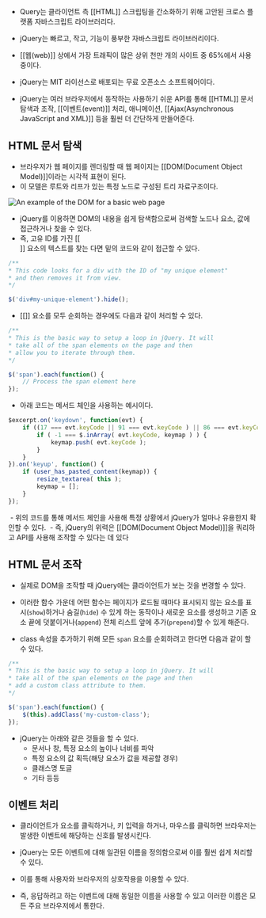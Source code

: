 - Query는 클라이언트 측 [[HTML]] 스크립팅을 간소화하기 위해 고안된 크로스 플랫폼 자바스크립트 라이브러리다. 
- jQuery는 빠르고, 작고, 기능이 풍부한 자바스크립트 라이브러리이다.
- [[웹(web)]] 상에서 가장 트래픽이 많은 상위 천만 개의 사이트 중 65%에서 사용 중이다.

- jQuery는 MIT 라이선스로 배포되는 무료 오픈소스 소프트웨어이다.

- jQuery는 여러 브라우저에서 동작하는 사용하기 쉬운 API를 통해 [[HTML]] 문서 탐색과 조작, [[이벤트(event)]] 처리, 애니메이션, [[Ajax(Asynchronous JavaScript and XML)]] 등을 훨씬 더 간단하게 만들어준다.


## HTML 문서 탐색

- 브라우저가 웹 페이지를 렌더링할 때 웹 페이지는 [[DOM(Document Object Model)]]이라는 시각적 표현이 된다.
- 이 모델은 루트와 리프가 있는 특정 노드로 구성된 트리 자료구조이다.


![An example of the DOM for a basic web page](https://cms-assets.tutsplus.com/cdn-cgi/image/width=600/uploads/users/34/posts/26232/image/dom_tree.gif)

- jQuery를 이용하면 DOM의 내용을 쉽게 탐색함으로써 검색할 노드나 요소, 값에 접근하거나 찾을 수 있다.
- 즉, 고유 ID를 가진 [[<div>]] 요소의 텍스트를 찾는 다면 밑의 코드와 같이 접근할 수 있다.

```js
/**                                                            
* This code looks for a div with the ID of "my unique element" 
* and then removes it from view.                               
*/

$('div#my-unique-element').hide();
```

- [[<span>]] 요소를 모두 순회하는 경우에도 다음과 같이 처리할 수 있다.

```js
/**                                                        
* This is the basic way to setup a loop in jQuery. It will
* take all of the span elements on the page and then      
* allow you to iterate through them.                       
*/                                                         

$('span').each(function() {                              
	// Process the span element here                           
});                                                        
```

- 아래 코드는 메서드 체인을 사용하는 예시이다.

```js
$excerpt.on('keydown', function(evt) {
	if ((17 === evt.keyCode || 91 === evt.keyCode ) || 86 === evt.keyCode) {
		if ( -1 === $.inArray( evt.keyCode, keymap ) ) {
			keymap.push( evt.keyCode );
		}
	}
}).on('keyup', function() {
	if (user_has_pasted_content(keymap)) {
		resize_textarea( this );
		keymap = [];
	}
});
```

 - 위의 코드를 통해 메서드 체인을 사용해 특정 상황에서 jQuery가 얼마나 유용한지 확인할 수 있다.
 - 즉, jQuery의 위력은 [[DOM(Document Object Model)]]을 쿼리하고 API를 사용해 조작할 수 있다는 데 있다

## HTML 문서 조작

- 실제로 DOM을 조작할 때 jQuery에는 클라이언트가 보는 것을 변경할 수 있다.

- 이러한 함수 가운데 어떤 함수는 페이지가 로드될 때마다 표시되지 않는 요소를 표시(`show`)하거나 숨길(`hide`) 수 있게 하는 동작이나 새로운 요소를 생성하고 기존 요소 끝에 덧붙이거나(`append`) 전체 리스트 앞에 추가(`prepend`)할 수 있게 해준다.

- class 속성을 추가하기 위해 모든 `span` 요소를 순회하려고 한다면 다음과 같이 할 수 있다.

```js
/**                                                        
* This is the basic way to setup a loop in jQuery. It will 
* take all of the span elements on the page and then       
* add a custom class attribute to them.                    
*/                                                         

$('span').each(function() {                              
	$(this).addClass('my-custom-class'); 
});                                                        
```

- jQuery는 아래와 같은 것들을 할 수 있다.
	- 문서나 창, 특정 요소의 높이나 너비를 파악
	- 특정 요소의 값 획득(해당 요소가 값을 제공할 경우)
	- 클래스명 토글
	- 기타 등등

## 이벤트 처리

- 클라이언트가 요소를 클릭하거나, 키 입력을 하거나, 마우스를 클릭하면 브라우저는 발생한 이벤트에 해당하는 신호를 발생시킨다.
-  jQuery는 모든 이벤트에 대해 일관된 이름을 정의함으로써 이를 훨씬 쉽게 처리할 수 있다.

- 이를 통해 사용자와 브라우저의 상호작용을 이용할 수 있다.
- 즉, 응답하려고 하는 이벤트에 대해 동일한 이름을 사용할 수 있고 이러한 이름은 모든 주요 브라우저에서 통한다.
